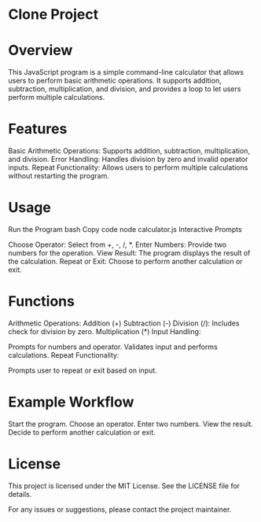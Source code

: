 # Clone Project

# Overview
This JavaScript program is a simple command-line calculator that allows users to perform basic arithmetic operations. It supports addition, subtraction, multiplication, and division, and provides a loop to let users perform multiple calculations.

# Features
Basic Arithmetic Operations: Supports addition, subtraction, multiplication, and division.
Error Handling: Handles division by zero and invalid operator inputs.
Repeat Functionality: Allows users to perform multiple calculations without restarting the program.


# Usage
Run the Program
bash
Copy code
node calculator.js
Interactive Prompts

Choose Operator: Select from +, -, /, *.
Enter Numbers: Provide two numbers for the operation.
View Result: The program displays the result of the calculation.
Repeat or Exit: Choose to perform another calculation or exit.


# Functions
Arithmetic Operations:
Addition (+)
Subtraction (-)
Division (/): Includes check for division by zero.
Multiplication (*)
Input Handling:

Prompts for numbers and operator.
Validates input and performs calculations.
Repeat Functionality:

Prompts user to repeat or exit based on input.


# Example Workflow
Start the program.
Choose an operator.
Enter two numbers.
View the result.
Decide to perform another calculation or exit.



# License
This project is licensed under the MIT License. See the LICENSE file for details.

For any issues or suggestions, please contact the project maintainer.
